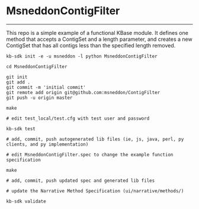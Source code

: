 
# MsneddonContigFilter
---

This repo is a simple example of a functional KBase module.  It defines one method that accepts a ContigSet and a length parameter, and creates a new ContigSet that has all contigs less than the specified length removed.

    kb-sdk init -e -u msneddon -l python MsneddonContigFilter

    cd MsneddonContigFilter

    git init
    git add .
    git commit -m 'initial commit'
    git remote add origin git@github.com:msneddon/ContigFilter
    git push -u origin master

    make

    # edit test_local/test.cfg with test user and password

    kb-sdk test

    # add, commit, push autogenerated lib files (ie, js, java, perl, py clients, and py implementation)

    # edit MsneddonContigFilter.spec to change the example function specification

    make

    # add, commit, push updated spec and generated lib files

    # update the Narrative Method Specification (ui/narrative/methods/)

    kb-sdk validate